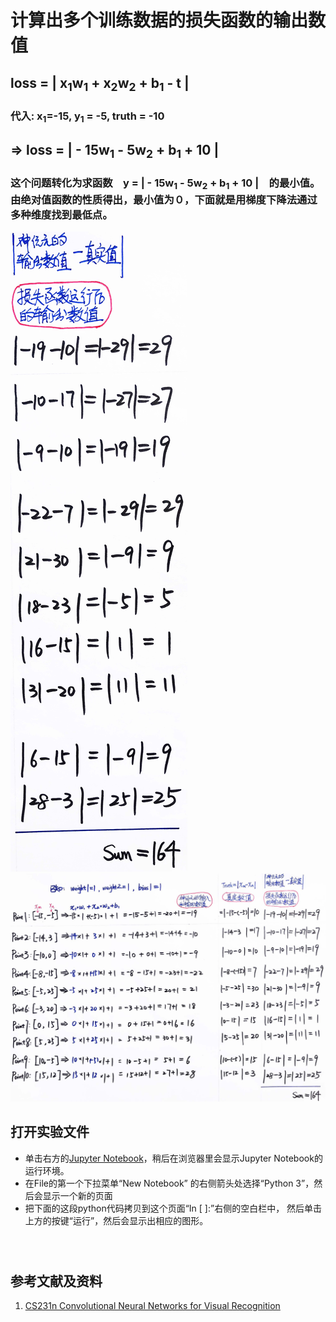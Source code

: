 # 计算出多个训练数据的损失函数的输出数值

## loss = | x<sub>1</sub>w<sub>1</sub> + x<sub>2</sub>w<sub>2</sub> + b<sub>1</sub> - t |

### 代入: x<sub>1</sub>=-15, y<sub>1</sub> = -5, truth = -10
##  => loss = | - 15w<sub>1</sub> - 5w<sub>2</sub> + b<sub>1</sub> + 10 |
### 这个问题转化为求函数　y = | - 15w<sub>1</sub> - 5w<sub>2</sub> + b<sub>1</sub> + 10 |　的最小值。 由绝对值函数的性质得出，最小值为０，下面就是用梯度下降法通过多种维度找到最低点。

![](/images/深度学习/用神经网络求出数轴上两点距离/计算出多个训练数据的损失函数的输出数值/1a1.jpg)
![](/images/深度学习/用神经网络求出数轴上两点距离/计算出多个训练数据的损失函数的输出数值/1a2.jpg)

## 打开实验文件

- 单击右方的[Jupyter Notebook](https://mybinder.org/v2/gh/ipython/ipython-in-depth/master?filepath=binder/Index.ipynb)，稍后在浏览器里会显示Jupyter Notebook的运行环境。
- 在File的第一个下拉菜单“New Notebook” 的右侧箭头处选择“Python 3”，然后会显示一个新的页面
- 把下面的这段python代码拷贝到这个页面“In [ ]:”右侧的空白栏中， 然后单击上方的按键“运行”，然后会显示出相应的图形。

```python

```

```python

```

```python

```

## 参考文献及资料

1. [CS231n Convolutional Neural Networks for Visual Recognition](https://cs231n.github.io/neural-networks-case-study/)
